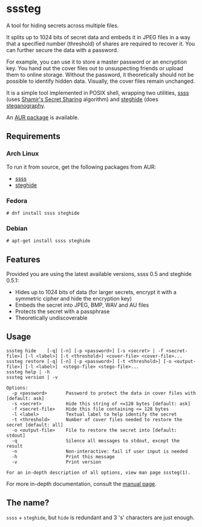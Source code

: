 # sssteg

A tool for hiding secrets across multiple files.

It splits up to 1024 bits of secret data and embeds it in JPEG files in a way that a specified number (threshold) of shares are required to recover it. You can further secure the data with a password.

For example, you can use it to store a master password or an encryption key. You hand out the cover files out to unsuspecting friends or upload them to online storage. Without the password, it theoretically should not be possible to identify hidden data. Visually, the cover files remain unchanged.

It is a simple tool implemented in POSIX shell, wrapping two utilities, [ssss](http://point-at-infinity.org/ssss) (uses [Shamir's Secret Sharing](https://en.wikipedia.org/wiki/Shamir%27s_Secret_Sharing) algorithm) and [steghide](http://steghide.sourceforge.net/) (does [steganography](https://en.wikipedia.org/wiki/Steganography).

An [AUR package](https://aur.archlinux.org/packages/sssteg/) is available.

## Requirements

### Arch Linux

To run it from source, get the following packages from AUR:
* [ssss](https://aur.archlinux.org/packages/ssss)
* [steghide](https://aur.archlinux.org/packages/steghide)

### Fedora

    # dnf install ssss steghide

### Debian

    # apt-get install ssss steghide

## Features

Provided you are using the latest available versions, ssss 0.5 and steghide 0.5.1:
* Hides up to 1024 bits of data (for larger secrets, encrypt it with a symmetric cipher and hide the encryption key)
* Embeds the secret into JPEG, BMP, WAV and AU files
* Protects the secret with a passphrase
* Theoretically undiscoverable

## Usage

```
sssteg hide    [-q] [-n] [-p <password>] [-s <secret> | -f <secret-file>] [-l <label>] [-t <threshold>] <cover-file> <cover-file>...
sssteg restore [-q] [-n] [-p <password>] [-t <threshold>] [-o <output-file>] [-l <label>]  <stego-file> <stego-file>...
sssteg help | -h
sssteg version | -v

Options:
  -p <password>       Password to protect the data in cover files with [default: ask]
  -s <secret>         Hide this string of <=128 bytes [default: ask]
  -f <secret-file>    Hide this file containing <= 128 bytes
  -l <label>          Textual label to help identify the secret
  -t <threshold>      Number of cover files needed to restore the secret [default: all]
  -o <output-file>    File to restore the secret into [default: stdout]
  -q                  Silence all messages to stdout, except the result
  -n                  Non-interactive: fail if user input is needed
  -h                  Print this message
  -v                  Print version

For an in-depth description of all options, view man page sssteg(1).
```

For more in-depth documentation, consult the [manual page](sssteg.1).

## The name?

`ssss` + `steghide`, but `hide` is redundant and 3 's' characters are just enough.
